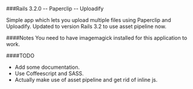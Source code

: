 ###Rails 3.2.0 -- Paperclip -- Uploadify

Simple app which lets you upload multiple files using Paperclip and Uploadify.
Updated to version Rails 3.2 to use asset pipeline now.

####Notes
You need to have imagemagick installed for this application to work.


####TODO
* Add some documentation.
* Use Coffeescript and SASS.
* Actually make use of asset pipeline and get rid of inline js.

